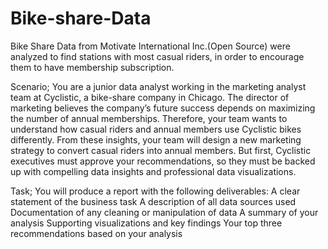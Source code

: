 # Bike-share-Data
Bike Share Data from Motivate International Inc.(Open Source) were analyzed to find stations with most casual riders, in order to encourage them to have membership subscription. 

Scenario;
You are a junior data analyst working in the marketing analyst team at Cyclistic, a bike-share company in Chicago. The director of marketing believes the company’s future success depends on maximizing the number of annual memberships. Therefore, your team wants to understand how casual riders and annual members use Cyclistic bikes differently. From these insights, your team will design a new marketing strategy to convert casual riders into annual members. But first, Cyclistic executives must approve your recommendations, so they must be backed up with compelling data insights and professional data visualizations.


Task;
You will produce a report with the following deliverables:
A clear statement of the business task
A description of all data sources used
Documentation of any cleaning or manipulation of data
A summary of your analysis
Supporting visualizations and key findings
Your top three recommendations based on your analysis
